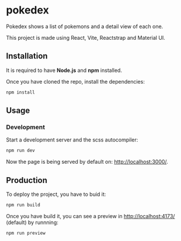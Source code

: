 # pokedex

Pokedex shows a list of pokemons and a detail view of each one.

This project is made using React, Vite, Reactstrap and Material UI. 

## Installation
It is required to have **Node.js** and **npm** installed.

Once you have cloned the repo, install the dependencies:

```bash
npm install 
```

## Usage

### Development

Start a development server and the scss autocompiler: 

```bash
npm run dev
```

Now the page is being served by default on: [http://localhost:3000/](http://localhost:3000/).

## Production

To deploy the project, you have to buid it:

```bash
npm run build
```

Once you have build it, you can see a preview in [http://localhost:4173/](http://localhost:4173/) (default) by runnning: 

```bash
npm run preview 
```
